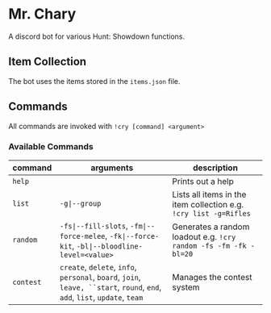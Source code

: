 
# Mr. Chary

A discord bot for various Hunt: Showdown functions.

## Item Collection

The bot uses the items stored in the `items.json` file.

## Commands

All commands are invoked with `!cry [command] <argument>`

### Available Commands

| command  | arguments                                                                                                                   | description                                                       |
|----------|-----------------------------------------------------------------------------------------------------------------------------|-------------------------------------------------------------------|
| `help`   |                                                                                                                             | Prints out a help                                                 |
| `list`   | `-g\|--group`                                                                                                               | Lists all items in the item collection e.g. `!cry list -g=Rifles` |
| `random` | `-fs\|--fill-slots`, `-fm\|--force-melee`, `-fk\|--force-kit`, `-bl\|--bloodline-level=<value>`                             | Generates a random loadout e.g. `!cry random -fs -fm -fk -bl=20`  |
| `contest`| `create`, `delete`, `info`, `personal`, `board`, `join`, `leave, ``start`, `round`, `end`, `add`, `list`, `update`, `team`  | Manages the contest system                                        |
